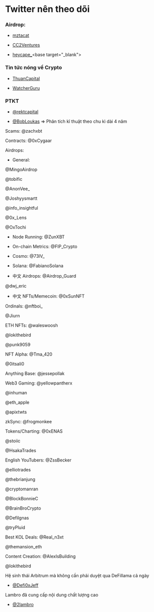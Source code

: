 # Twitter nên theo dõi

### Airdrop:

- [mztacat](https://x.com/mztacat)<base target="_blank">

- [CC2Ventures](https://x.com/CC2Ventures)<base target="_blank">

- [heycape_](https://x.com/heycape_)<base target="_blank">


### Tin tức nóng về Crypto

- [ThuanCapital](https://x.com/ThuanCapital)<base target="_blank">

- [WatcherGuru](https://x.com/WatcherGuru)<base target="_blank">


### PTKT

- [@rektcapital](https://x.com/rektcapital)<base target="_blank">

- [@BobLoukas](https://x.com/BobLoukas)<base target="_blank"> => Phân tích kĩ thuật theo chu kì dài 4 năm


Scams: 
@zachxbt

Contracts: 
@0xCygaar


Airdrops:
- General: 

@MingoAirdrop
 

@tobific
 
@AnonVee_
 
@Joshyysmartt
 
@info_insightful
 
@0x_Lens
 
@OxTochi


- Node Running: 
@ZunXBT

- On-chain Metrics: 
@FIP_Crypto

- Cosmo: 
@73lV_

- Solana: 
@FabianoSolana

- 中文 Airdrops: 
@Airdrop_Guard
 
@dwj_eric

- 中文 NFTs/Memecoin: 
@0xSunNFT


Ordinals: 
@nftboi_
 
@Jiurn

ETH NFTs: 
@waleswoosh
 
@lokithebird
 
@punk9059

NFT Alpha: 
@Tma_420
 
@0itsali0

Anything Base: 
@jessepollak

Web3 Gaming: 
@yellowpantherx
 
@inhuman
 
@eth_apple
 
@apixtwts

zkSync: 
@frogmonkee


Tokens/Charting: 
@0xENAS
 
@stoiic
 
@HsakaTrades


English YouTubers: 
@ZssBecker
 
@elliotrades
 
@thebrianjung
 
@cryptomanran

 
@BlockBonnieC
 
@BrainBroCrypto

 
@DefiIgnas
 
@tryPluid


Best KOL Deals: 
@Real_n3xt
 
@themansion_eth

Content Creation: 
@AlexIsBuilding
 
@lokithebird



Hệ sinh thái Arbitrum mà không cần phải duyệt qua DeFillama cả ngày

- [@Defi0xJeff](https://x.com/Defi0xJeff)<base target="_blank">

Lambro đã cung cấp nội dung chất lượng cao

- [@2lambro](https://x.com/2lambro)<base target="_blank">


